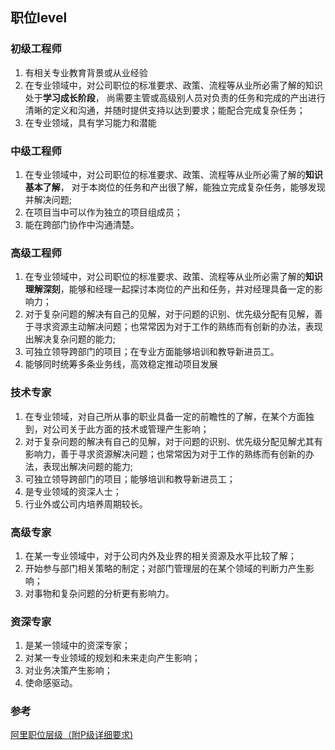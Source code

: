 ## 职位level

### 初级工程师
1. 有相关专业教育背景或从业经验
2. 在专业领域中，对公司职位的标准要求、政策、流程等从业所必需了解的知识处于**学习成长阶段**，
尚需要主管或高级别人员对负责的任务和完成的产出进行清晰的定义和沟通，并随时提供支持以达到要求；能配合完成复杂任务；
3. 在专业领域，具有学习能力和潜能
### 中级工程师
1. 在专业领域中，对公司职位的标准要求、政策、流程等从业所必需了解的**知识基本了解**，
对于本岗位的任务和产出很了解，能独立完成复杂任务，能够发现并解决问题;
2. 在项目当中可以作为独立的项目组成员；
3. 能在跨部门协作中沟通清楚。
### 高级工程师
1. 在专业领域中，对公司职位的标准要求、政策、流程等从业所必需了解的**知识理解深刻**，能够和经理一起探讨本岗位的产出和任务，并对经理具备一定的影响力；
2. 对于复杂问题的解决有自己的见解，对于问题的识别、优先级分配有见解，善于寻求资源主动解决问题；也常常因为对于工作的熟练而有创新的办法，表现出解决复杂问题的能力;
3. 可独立领导跨部门的项目；在专业方面能够培训和教导新进员工。
4. 能够同时统筹多条业务线，高效稳定推动项目发展
### 技术专家
1. 在专业领域，对自己所从事的职业具备一定的前瞻性的了解，在某个方面独到，对公司关于此方面的技术或管理产生影响；
2. 对于复杂问题的解决有自己的见解，对于问题的识别、优先级分配见解尤其有影响力，善于寻求资源解决问题；也常常因为对于工作的熟练而有创新的办法，表现出解决问题的能力;
3. 可独立领导跨部门的项目；能够培训和教导新进员工；
4. 是专业领域的资深人士；
5. 行业外或公司内培养周期较长。
### 高级专家
1. 在某一专业领域中，对于公司内外及业界的相关资源及水平比较了解；
2. 开始参与部门相关策略的制定；对部门管理层的在某个领域的判断力产生影响；
3. 对事物和复杂问题的分析更有影响力。

### 资深专家
1. 是某一领域中的资深专家；
2. 对某一专业领域的规划和未来走向产生影响；
3. 对业务决策产生影响；
4. 使命感驱动。

### 参考
[阿里职位层级（附P级详细要求)](http://www.sohu.com/a/249901472_468650)